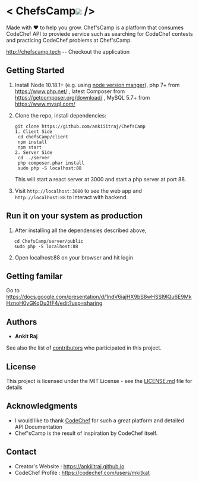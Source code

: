 # < ChefsCamp![](https://github.com/ankiiitraj/ChefsCamp/blob/master/client/public/favicon-32x32.png) />
Made with ❤ to help you grow. Chef'sCamp is a platform that consumes CodeChef API to proviede service such as searching for CodeChef contests and practicing CodeChef problems at Chef'sCamp.

http://chefscamp.tech  -- Checkout the application

## Getting Started
1. Install Node 10.18.1+ (e.g. using [node version manger][nvm]), php 7+ from https://www.php.net/ , latest Composer from https://getcomposer.org/download/ , MySQL 5.7+ from https://www.mysql.com/

1. Clone the repo, install dependencies:
   ```
   git clone https://github.com/ankiiitraj/ChefsCamp
   1. Client Side 
    cd chefsCamp/client
    npm install
    npm start
   2. Server Side
    cd ../server
    php composer.phar install
    sudo php -S localhost:88
   ```

   This will start a react server at 3000 and start a
   php server at port 88.

1. Visit `http://localhost:3080` to see the web app and `http://localhost:88` to interact with backend.  

[nvm]: https://github.com/creationix/nvm

## Run it on your system as production
1. After installing all the dependensies described above, 
```
   cd ChefsCamp/server/public
   sudo php -S localhost:88 
```
2. Open localhost:88 on your browser and hit login

## Getting familar
   
   Go to https://docs.google.com/presentation/d/1ndV6iajHX9bS8wHSSl9lQu6E9MkHznoH0yGKqDu3fF4/edit?usp=sharing 

## Authors

* **Ankit Raj** 

See also the list of [contributors](https://github.com/your/project/contributors) who participated in this project.

## License

This project is licensed under the MIT License - see the [LICENSE.md](LICENSE.md) file for details

## Acknowledgments

* I would like to thank [CodeChef](https://codechef.com) for such a great platform and detailed API Documentation
* Chef'sCamp is the result of inspiration by CodeChef itself.

## Contact 
  * Creator's Website : https://ankiiitraj.github.io
  * CodeChef Profile : https://codechef.com/users/mkitkat

